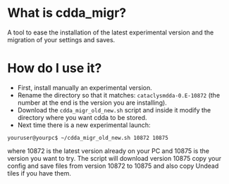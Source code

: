
# What is cdda_migr?
A tool to ease the installation of the latest experimental version and the migration of your settings and saves.
# How do I use it?
- First, install manually an experimental version. 
- Rename the directory so that it matches:  `cataclysmdda-0.E-10872` (the number at the end is the version you are installing).
- Download the `cdda_migr_old_new.sh` script and inside it modify the directory where you want cdda to be stored.
- Next time there is a new experimental launch:
```
youruser@yourpc$ ~/cdda_migr_old_new.sh 10872 10875
```
where 10872 is the latest version already on your PC and 10875 is the version you want to try.
The script will download version 10875 copy your config and save files from version 10872 to 10875 and also copy Undead tiles if you have them.


